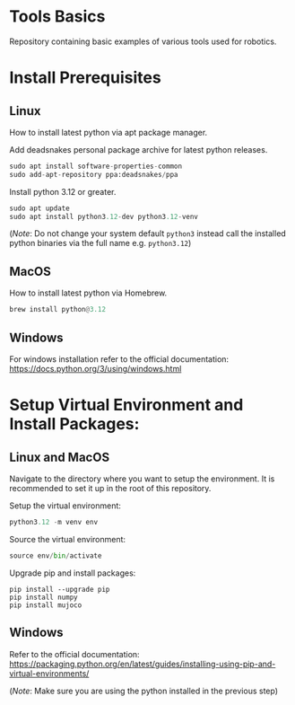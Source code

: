 # Tools Basics

Repository containing basic examples of various tools used for robotics.

# Install Prerequisites

## Linux

How to install latest python via apt package manager.

Add deadsnakes personal package archive for latest python releases.

```python
sudo apt install software-properties-common
sudo add-apt-repository ppa:deadsnakes/ppa
```

Install python 3.12 or greater.

```python
sudo apt update
sudo apt install python3.12-dev python3.12-venv
```

(*Note*: Do not change your system default `python3` instead call the installed python binaries via the full name e.g. `python3.12`)

## MacOS

How to install latest python via Homebrew.

```python
brew install python@3.12
```

## Windows

For windows installation refer to the official documentation: <https://docs.python.org/3/using/windows.html>

# Setup Virtual Environment and Install Packages:

## Linux and MacOS

Navigate to the directory where you want to setup the environment. It is recommended to set it up in the root of this repository.

Setup the virtual environment:

```python
python3.12 -m venv env
```

Source the virtual environment:

```python
source env/bin/activate
```

Upgrade pip and install packages:

```python3
pip install --upgrade pip
pip install numpy
pip install mujoco
```

## Windows

Refer to the official documentation: <https://packaging.python.org/en/latest/guides/installing-using-pip-and-virtual-environments/>

(*Note*: Make sure you are using the python installed in the previous step)
